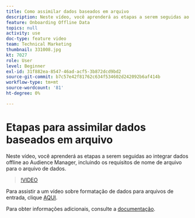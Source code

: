 ```yaml
---
title: Como assimilar dados baseados em arquivo
description: Neste vídeo, você aprenderá as etapas a serem seguidas ao integrar dados offline ao Audience Manager, incluindo os requisitos de nome de arquivo para o arquivo de dados.
feature: Onboarding Offline Data
topics: null
activity: use
doc-type: feature video
team: Technical Marketing
thumbnail: 331008.jpg
kt: 7027
role: User
level: Beginner
exl-id: 31f882ea-8547-46ad-acf5-3b872dcd9bd2
source-git-commit: b7c57e42f81762c634f534602d242092b6af414b
workflow-type: tm+mt
source-wordcount: '81'
ht-degree: 0%

---
```


# Etapas para assimilar dados baseados em arquivo

Neste vídeo, você aprenderá as etapas a serem seguidas ao integrar dados offline ao Audience Manager, incluindo os requisitos de nome de arquivo para o arquivo de dados.

>[!VIDEO](https://video.tv.adobe.com/v/346201/?quality=12&learn=on&captions=por_br)

Para assistir a um vídeo sobre formatação de dados para arquivos de entrada, clique [AQUI](formatting-and-ingesting-file-based-data.md).

Para obter informações adicionais, consulte a [documentação](https://experienceleague.adobe.com/docs/audience-manager/user-guide/implementation-integration-guides/sending-audience-data/batch-data-transfer-process/inbound-s3-filenames.html?lang=pt-BR).
